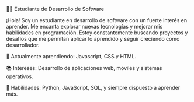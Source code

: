 👨‍💻 Estudiante de Desarrollo de Software

¡Hola! Soy un estudiante en desarrollo de software con un fuerte interés en aprender. Me encanta explorar nuevas tecnologías y mejorar mis habilidades en programación. Estoy constantemente buscando proyectos y desafíos que me permitan aplicar lo aprendido y seguir creciendo como desarrollador.

🚀 Actualmente aprendiendo: Javascript, CSS y HTML.

📚 Intereses: Desarrollo de aplicaciones web, moviles y sistemas operativos.

🔧 Habilidades: Python, JavaScript, SQL, y siempre dispuesto a aprender más.
